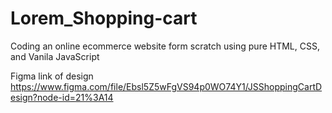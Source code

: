 # Lorem_Shopping-cart
Coding an online ecommerce website form scratch using pure HTML, CSS, and Vanila JavaScript

Figma link of design
https://www.figma.com/file/Ebsl5Z5wFgVS94p0WO74Y1/JSShoppingCartDesign?node-id=21%3A14
